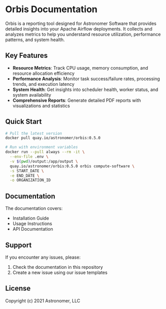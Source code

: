 # Orbis Documentation

Orbis is a reporting tool designed for Astronomer Software that provides detailed insights into your Apache Airflow deployments. It collects and analyzes metrics to help you understand resource utilization, performance patterns, and system health.

## Key Features

- **Resource Metrics**: Track CPU usage, memory consumption, and resource allocation efficiency
- **Performance Analysis**: Monitor task success/failure rates, processing trends, and execution latency
- **System Health**: Get insights into scheduler health, worker status, and system availability
- **Comprehensive Reports**: Generate detailed PDF reports with visualizations and statistics

## Quick Start

```bash
# Pull the latest version
docker pull quay.io/astronomer/orbis:0.5.0

# Run with environment variables
docker run --pull always --rm -it \
  --env-file .env \
  -v $(pwd)/output:/app/output \
  quay.io/astronomer/orbis:0.5.0 orbis compute-software \
  -s START_DATE \
  -e END_DATE \
  -o ORGANIZATION_ID
```

## Documentation

The documentation covers:
- Installation Guide
- Usage Instructions
- API Documentation


## Support

If you encounter any issues, please:
1. Check the documentation in this repository
2. Create a new issue using our issue templates

## License

Copyright (c) 2021 Astronomer, LLC

